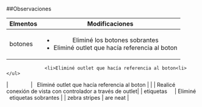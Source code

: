 ##Observaciones

| Elmentos      | Modificaciones | 
| ------------- |:-------------:| 
| botones       | <ul><li>Eliminé los botones sobrantes</li><li>Eliminé outlet que hacía referencia al boton</li>
                  <li>Eliminé outlet que hacía referencia al boton<li></ul>         
|               |   Eliminé outlet que hacía referencia al boton |
|               |   Realicé conexión de vista con controlador a través de outlet|
| etiquetas     | Eliminé   etiquetas sobrantes  |
| zebra stripes | are neat      | 
